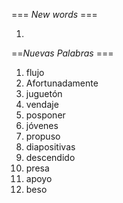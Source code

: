 === *New words* ===

1. 

==*Nuevas Palabras* ===

1. flujo
2. Afortunadamente
3. juguetón
4. vendaje
5. posponer
6. jóvenes
7. propuso
8. diapositivas
9. descendido
10. presa
11. apoyo
12. beso
